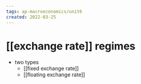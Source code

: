 ```yaml
---
tags: ap-macroeconomics/unit6 
created: 2022-03-25
---
```


# [[exchange rate]] regimes

- two types
	- [[fixed exchange rate]]
	- [[floating exchange rate]]

<!---->